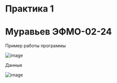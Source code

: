 # Практика 1
# Муравьев ЭФМО-02-24

Пример работы программы

![image](https://github.com/user-attachments/assets/1fa75c95-5517-4580-85ae-259a898238f0)

Данные

![image](https://github.com/user-attachments/assets/0ec3f7f2-e1a7-4116-877a-1668b9e6dc96)
